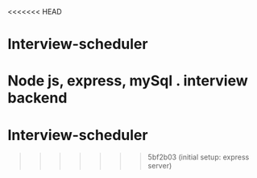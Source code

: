 <<<<<<< HEAD
# Interview-scheduler
Node js, express, mySql . interview backend
=======
# Interview-scheduler
>>>>>>> 5bf2b03 (initial setup: express server)
